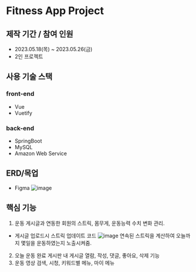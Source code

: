 # Fitness App Project

## 제작 기간 / 참여 인원
- 2023.05.18(목) ~ 2023.05.26(금)
- 2인 프로젝트

## 사용 기술 스택

 ### front-end
 - Vue
 - Vuetify
 
 ### back-end
 - SpringBoot
 - MySQL
 - Amazon Web Service 
 

 
## ERD/목업
- Figma
![image](https://github.com/chachapapa/VueProject_Front/assets/119780428/cd846b5f-3f4f-401c-b514-b61ef3e1896e)


## 핵심 기능
1. 운동 게시글과 연동한 회원의 스트릭, 몸무게, 운동능력 수치 변화 관리.
- 게시글 업로드시 스트릭 업데이트 코드
![image](https://github.com/chachapapa/VueProject_Front/assets/119780428/bfc44570-3e01-4607-8489-19c1afb45c1d)
연속된 스트릭을 계산하여 오늘까지 몇일을 운동하였는지 노출시켜줌.

2. 오늘 운동 완료 게시판 내 게시글 열람, 작성, 댓글, 좋아요, 삭제 기능
3. 운동 영상 검색, 시청, 키워드별 메뉴, 마이 메뉴

